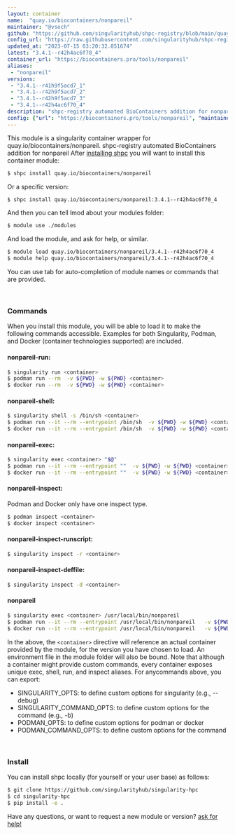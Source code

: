 ```yaml
---
layout: container
name:  "quay.io/biocontainers/nonpareil"
maintainer: "@vsoch"
github: "https://github.com/singularityhub/shpc-registry/blob/main/quay.io/biocontainers/nonpareil/container.yaml"
config_url: "https://raw.githubusercontent.com/singularityhub/shpc-registry/main/quay.io/biocontainers/nonpareil/container.yaml"
updated_at: "2023-07-15 03:20:32.851674"
latest: "3.4.1--r42h4ac6f70_4"
container_url: "https://biocontainers.pro/tools/nonpareil"
aliases:
 - "nonpareil"
versions:
 - "3.4.1--r41h9f5acd7_1"
 - "3.4.1--r42h9f5acd7_2"
 - "3.4.1--r42h9f5acd7_3"
 - "3.4.1--r42h4ac6f70_4"
description: "shpc-registry automated BioContainers addition for nonpareil"
config: {"url": "https://biocontainers.pro/tools/nonpareil", "maintainer": "@vsoch", "description": "shpc-registry automated BioContainers addition for nonpareil", "latest": {"3.4.1--r42h4ac6f70_4": "sha256:240e8a7fd48916328118246eaa97d4a3d931432ba252a75a57b87c31c903e24d"}, "tags": {"3.4.1--r41h9f5acd7_1": "sha256:c5a505e4313c44fa008fad2afa551cd50b2ea33f50dd2e4e3859c20f02bbab6b", "3.4.1--r42h9f5acd7_2": "sha256:871d2a6ea59e6bf858b5974647d2f869ecf3b94edf7f8515cf4733a9f0bddad4", "3.4.1--r42h9f5acd7_3": "sha256:5b56bcee2ee5ec9d8dd1e9154e92d4bc6b9a838edc4fb2c7a58c6fe94c0ae570", "3.4.1--r42h4ac6f70_4": "sha256:240e8a7fd48916328118246eaa97d4a3d931432ba252a75a57b87c31c903e24d"}, "docker": "quay.io/biocontainers/nonpareil", "aliases": {"nonpareil": "/usr/local/bin/nonpareil"}}
---
```


This module is a singularity container wrapper for quay.io/biocontainers/nonpareil.
shpc-registry automated BioContainers addition for nonpareil
After [installing shpc](#install) you will want to install this container module:


```bash
$ shpc install quay.io/biocontainers/nonpareil
```

Or a specific version:

```bash
$ shpc install quay.io/biocontainers/nonpareil:3.4.1--r42h4ac6f70_4
```

And then you can tell lmod about your modules folder:

```bash
$ module use ./modules
```

And load the module, and ask for help, or similar.

```bash
$ module load quay.io/biocontainers/nonpareil/3.4.1--r42h4ac6f70_4
$ module help quay.io/biocontainers/nonpareil/3.4.1--r42h4ac6f70_4
```

You can use tab for auto-completion of module names or commands that are provided.

<br>

### Commands

When you install this module, you will be able to load it to make the following commands accessible.
Examples for both Singularity, Podman, and Docker (container technologies supported) are included.

#### nonpareil-run:

```bash
$ singularity run <container>
$ podman run --rm  -v ${PWD} -w ${PWD} <container>
$ docker run --rm  -v ${PWD} -w ${PWD} <container>
```

#### nonpareil-shell:

```bash
$ singularity shell -s /bin/sh <container>
$ podman run --it --rm --entrypoint /bin/sh  -v ${PWD} -w ${PWD} <container>
$ docker run --it --rm --entrypoint /bin/sh  -v ${PWD} -w ${PWD} <container>
```

#### nonpareil-exec:

```bash
$ singularity exec <container> "$@"
$ podman run --it --rm --entrypoint ""  -v ${PWD} -w ${PWD} <container> "$@"
$ docker run --it --rm --entrypoint ""  -v ${PWD} -w ${PWD} <container> "$@"
```

#### nonpareil-inspect:

Podman and Docker only have one inspect type.

```bash
$ podman inspect <container>
$ docker inspect <container>
```

#### nonpareil-inspect-runscript:

```bash
$ singularity inspect -r <container>
```

#### nonpareil-inspect-deffile:

```bash
$ singularity inspect -d <container>
```


#### nonpareil

```bash
$ singularity exec <container> /usr/local/bin/nonpareil
$ podman run --it --rm --entrypoint /usr/local/bin/nonpareil   -v ${PWD} -w ${PWD} <container> -c " $@"
$ docker run --it --rm --entrypoint /usr/local/bin/nonpareil   -v ${PWD} -w ${PWD} <container> -c " $@"
```



In the above, the `<container>` directive will reference an actual container provided
by the module, for the version you have chosen to load. An environment file in the
module folder will also be bound. Note that although a container
might provide custom commands, every container exposes unique exec, shell, run, and
inspect aliases. For anycommands above, you can export:

 - SINGULARITY_OPTS: to define custom options for singularity (e.g., --debug)
 - SINGULARITY_COMMAND_OPTS: to define custom options for the command (e.g., -b)
 - PODMAN_OPTS: to define custom options for podman or docker
 - PODMAN_COMMAND_OPTS: to define custom options for the command

<br>

### Install

You can install shpc locally (for yourself or your user base) as follows:

```bash
$ git clone https://github.com/singularityhub/singularity-hpc
$ cd singularity-hpc
$ pip install -e .
```

Have any questions, or want to request a new module or version? [ask for help!](https://github.com/singularityhub/singularity-hpc/issues)